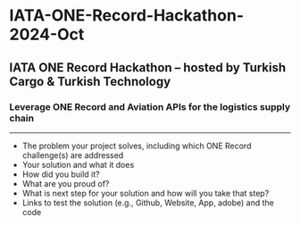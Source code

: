 # IATA-ONE-Record-Hackathon-2024-Oct

## IATA ONE Record Hackathon – hosted by Turkish Cargo & Turkish Technology
### Leverage ONE Record and Aviation APIs for the logistics supply chain

--- 

- The problem your project solves, including which ONE Record challenge(s) are addressed
- Your solution and what it does
- How did you build it?
- What are you proud of?
- What is next step for your solution and how will you take that step?
- Links to test the solution (e.g., Github, Website, App, adobe) and the code
